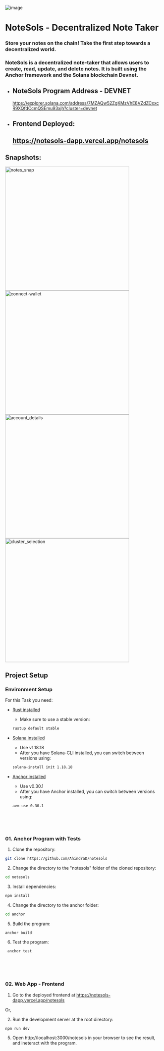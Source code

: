 ![image](https://github.com/user-attachments/assets/a5de9682-a29e-433c-b654-853a1f55c16f)

# NoteSols - Decentralized Note Taker
### Store your notes on the chain! Take the first step towards a decentralized world.
### NoteSols is a decentralized note-taker that allows users to create, read, update, and delete notes. It is built using the Anchor framework and the Solana blockchain Devnet.

- ## NoteSols Program Address - DEVNET

    https://explorer.solana.com/address/7MZAQw52ZgKMzVhE8VZdZCxxcR9XQfdCcmQSEmu93xjh?cluster=devnet

- ## Frontend Deployed: 
    ## https://notesols-dapp.vercel.app/notesols

## Snapshots:
<img src="https://github.com/user-attachments/assets/895f7dc7-096d-44e2-a350-75976a5b9c26" alt="notes_snap" width="400"/>
<img src="https://github.com/user-attachments/assets/de19e316-3dd5-40d2-b2eb-1b1216de0ca7" alt="connect-wallet" width="400"/>
<img src="https://github.com/user-attachments/assets/65b0aae2-0ce8-45c2-8e74-6fc010a2eaa6" alt="account_details" width="400"/>
<img src="https://github.com/user-attachments/assets/5712ddd5-cc75-42e2-8f71-ad2550ff2d76" alt="cluster_selection" width="400"/>


## Project Setup

### Environment Setup

For this Task you need:

- [Rust installed](https://www.rust-lang.org/tools/install)
  - Make sure to use a stable version:
  ```bash
  rustup default stable
  ```
- [Solana installed](https://docs.solana.com/cli/install-solana-cli-tools)

  - Use v1.18.18
  - After you have Solana-CLI installed, you can switch between versions using:

  ```bash
  solana-install init 1.18.18
  ```

- [Anchor installed](https://www.anchor-lang.com/docs/installation)

  - Use v0.30.1
  - After you have Anchor installed, you can switch between versions using:

  ```bash
  avm use 0.30.1
  ```

  <br>
  <br>
  <br>

### 01. Anchor Program with Tests

1. Clone the repository:

```bash
git clone https://github.com/AhindraD/notesols
```

2. Change the directory to the "notesols" folder of the cloned repository:

```bash
cd notesols
```

3. Install dependencies:

```bash
npm install
```

4. Change the directory to the anchor folder:

```bash
cd anchor
```

5. Build the program:

```bash
anchor build
```

6. Test the program:

```bash
 anchor test
```

  <br>
  <br>
  <br>

### 02. Web App - Frontend

1. Go to the deployed frontend at https://notesols-dapp.vercel.app/notesols

Or,

2. Run the development server at the root directory:

```bash
npm run dev
```

5. Open http://localhost:3000/notesols in your browser to see the result, and ineteract with the program.
